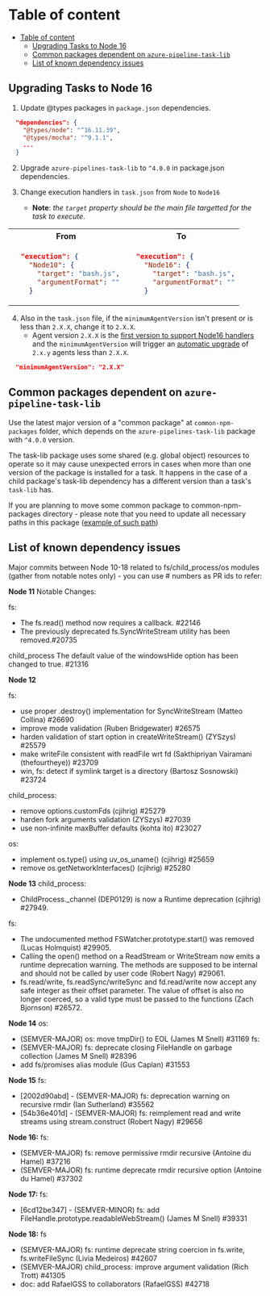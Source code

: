 # Table of content
- [Table of content](#table-of-content)
  - [Upgrading Tasks to Node 16](#upgrading-tasks-to-node-16)
  - [Common packages dependent on `azure-pipeline-task-lib`](#common-packages-dependent-on-azure-pipeline-task-lib)
  - [List of known dependency issues](#list-of-known-dependency-issues)

## Upgrading Tasks to Node 16
  
1. Update @types packages in `package.json` dependencies.

```json
  "dependencies": {
    "@types/node": "^16.11.39",
    "@types/mocha": "^9.1.1",
    ...
  }
```
2. Upgrade `azure-pipelines-task-lib` to `^4.0.0` in package.json dependencies.

3. Change execution handlers in `task.json` from `Node` to `Node16`
   * **Note**: _the `target` property should be the main file targetted for the task to execute._

<table>
<tr>
<th>From</th>
<th>To</th>
</tr>
<tr>
<td>

```json
  "execution": {
    "Node10": {
      "target": "bash.js",
      "argumentFormat": ""
    }
```

</td>
<td>

```json
  "execution": {
    "Node16": {
      "target": "bash.js",
      "argumentFormat": ""
    }
```

</td>
</tr>
</table>

4. Also in the `task.json` file, if the `minimumAgentVersion` isn't present or is less than `2.X.X`, change it to `2.X.X`.
   * Agent version `2.X.X` is the [first version to support Node16 handlers](https://github.com/microsoft/azure-pipelines-agent/releases/tag/v2.X.X) and the `minimumAgentVersion` will trigger an [automatic upgrade](https://docs.microsoft.com/en-us/azure/devops/pipelines/agents/agents?view=azure-devops&tabs=browser#agent-version-and-upgrades) of `2.x.y` agents less than `2.X.X`.

```json
  "minimumAgentVersion": "2.X.X"
```

## Common packages dependent on `azure-pipeline-task-lib`

Use the latest major version of a "common package" at `common-npm-packages` folder, which depends on the `azure-pipelines-task-lib` package with `^4.0.0` version.

The task-lib package uses some shared (e.g. global object) resources to operate so it may cause unexpected errors in cases when more than one version of the package is installed for a task. It happens in the case of a child package's task-lib dependency has a different version than a task's `task-lib` has.

If you are planning to move some common package to common-npm-packages directory - please note that you need to update all necessary paths in this package ([example of such path](https://github.com/microsoft/azure-pipelines-tasks/blob/master/common-npm-packages/packaging-common/Tests/MockHelper.ts#L44))

## List of known dependency issues

Major commits between Node 10-18 related to fs/child_process/os modules (gather from notable notes only) - you can use # numbers as PR ids to refer:

**Node 11**
Notable Changes:

fs:
- The fs.read() method now requires a callback. #22146
- The previously deprecated fs.SyncWriteStream utility has been removed.#20735

child_process
The default value of the windowsHide option has been changed to true. #21316

**Node 12**

fs:
- use proper .destroy() implementation for SyncWriteStream (Matteo Collina) #26690
- improve mode validation (Ruben Bridgewater) #26575
- harden validation of start option in createWriteStream() (ZYSzys) #25579
- make writeFile consistent with readFile wrt fd (Sakthipriyan Vairamani (thefourtheye)) #23709
- win, fs: detect if symlink target is a directory (Bartosz Sosnowski) #23724

child_process:
- remove options.customFds (cjihrig) #25279
- harden fork arguments validation (ZYSzys) #27039
- use non-infinite maxBuffer defaults (kohta ito) #23027

os:
- implement os.type() using uv_os_uname() (cjihrig) #25659
- remove os.getNetworkInterfaces() (cjihrig) #25280

**Node 13**
child_process:
- ChildProcess._channel (DEP0129) is now a Runtime deprecation (cjihrig) #27949.

fs:
- The undocumented method FSWatcher.prototype.start() was removed (Lucas Holmquist) #29905.
- Calling the open() method on a ReadStream or WriteStream now emits a runtime deprecation warning. The methods are supposed to be internal and should not be called by user code (Robert Nagy) #29061.
- fs.read/write, fs.readSync/writeSync and fd.read/write now accept any safe integer as their offset parameter. The value of offset is also no longer coerced, so a valid type must be passed to the functions (Zach Bjornson) #26572.

**Node 14**
os: 
- (SEMVER-MAJOR) os: move tmpDir() to EOL (James M Snell) #31169
fs:
- (SEMVER-MAJOR) fs: deprecate closing FileHandle on garbage collection (James M Snell) #28396
- add fs/promises alias module (Gus Caplan) #31553

**Node 15**
fs:
- [2002d90abd] - (SEMVER-MAJOR) fs: deprecation warning on recursive rmdir (Ian Sutherland) #35562
- [54b36e401d] - (SEMVER-MAJOR) fs: reimplement read and write streams using stream.construct (Robert Nagy) #29656

**Node 16:**
fs:
- (SEMVER-MAJOR) fs: remove permissive rmdir recursive (Antoine du Hamel) #37216
- (SEMVER-MAJOR) fs: runtime deprecate rmdir recursive option (Antoine du Hamel) #37302

**Node 17:**
fs:
- [6cd12be347] - (SEMVER-MINOR) fs: add FileHandle.prototype.readableWebStream() (James M Snell) #39331

**Node 18:**
fs
- (SEMVER-MAJOR) fs: runtime deprecate string coercion in fs.write, fs.writeFileSync (Livia Medeiros) #42607
- (SEMVER-MAJOR) child_process: improve argument validation (Rich Trott) #41305
- doc: add RafaelGSS to collaborators (RafaelGSS) #42718